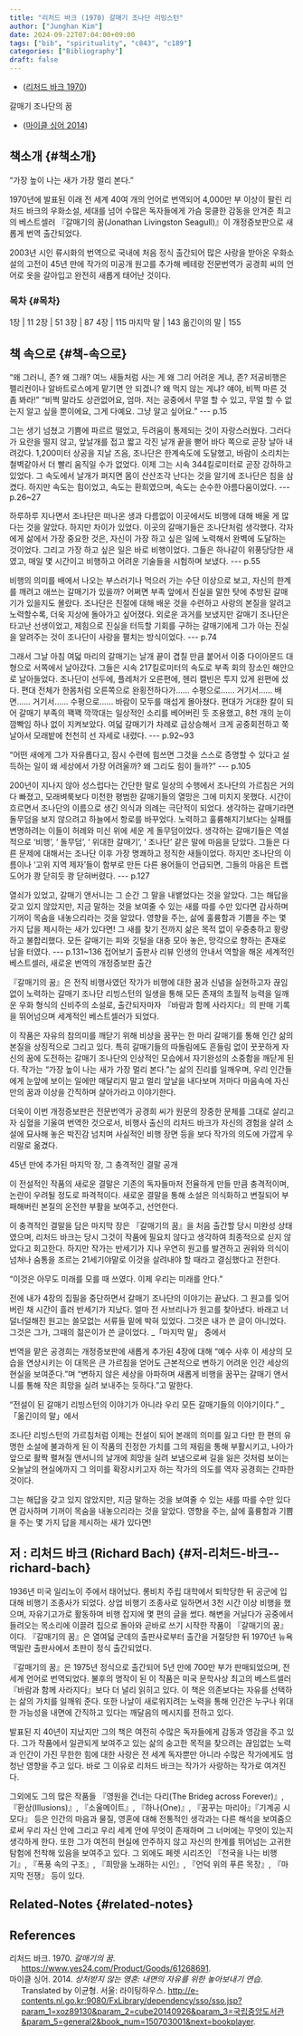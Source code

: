 ```yaml
---
title: "리처드 바크 (1970) 갈매기 조나단 리빙스턴"
author: ["Junghan Kim"]
date: 2024-09-22T07:04:00+09:00
tags: ["bib", "spirituality", "c843", "c189"]
categories: ["Bibliography"]
draft: false
---
```


-   (<a href="#citeproc_bib_item_1">리처드 바크 1970</a>)

갈매기 조나단의 꿈

<!--more-->

-   (<a href="#citeproc_bib_item_2">마이클 싱어 2014</a>)


## 책소개 {#책소개}

“가장 높이 나는 새가 가장 멀리 본다.”

1970년에 발표된 이래 전 세계 40여 개의 언어로 번역되어 4,000만 부 이상이 팔린 리처드 바크의 우화소설, 세대를 넘어 수많은 독자들에게 가슴 뭉클한 감동을 안겨준 최고의 베스트셀러 『갈매기의 꿈(Jonathan Livingston Seagull)』이 개정증보판으로 새롭게 번역 출간되었다.

2003년 시인 류시화의 번역으로 국내에 처음 정식 출간되어 많은 사랑을 받아온 우화소설의 고전이 45년 만에 작가의 미공개 원고를 추가해 베테랑 전문번역가 공경희 씨의 언어로 옷을 갈아입고 완전히 새롭게 태어난 것이다.


### 목차 {#목차}

1장 | 11 2장 | 51 3장 | 87 4장 | 115 마지막 말 | 143 옮긴이의 말 | 155


## 책 속으로 {#책-속으로}

“왜 그러니, 존? 왜 그래? 여느 새들처럼 사는 게 왜 그리 어려운 게냐, 존? 저공비행은 펠리컨이나 알바트로스에게 맡기면 안 되겠니? 왜 먹지 않는 게냐? 얘야, 비쩍 마른 것 좀 봐라!” “비쩍 말라도 상관없어요, 엄마. 저는 공중에서 무얼 할 수 있고, 무얼 할 수 없는지 알고 싶을 뿐이에요, 그게 다예요. 그냥 알고 싶어요.” --- p.15

그는 생기 넘쳤고 기쁨에 파르르 떨었고, 두려움이 통제되는 것이 자랑스러웠다. 그러다가 요란을 떨지 않고, 앞날개를 접고 짧고 각진 날개 끝을 뻗어 바다 쪽으로 곧장 날아 내려갔다. 1,200미터 상공을 지날 즈음, 조나단은 한계속도에 도달했고, 바람이 소리치는 철벽같아서 더 빨리 움직일 수가 없었다. 이제 그는 시속 344킬로미터로 곧장 강하하고 있었다. 그 속도에서 날개가 펴지면 몸이 산산조각 난다는 것을 알기에 조나단은 침을 삼켰다. 하지만 속도는 힘이었고, 속도는 환희였으며, 속도는 순수한 아름다움이었다. --- p.26~27

하루하루 지나면서 조나단은 떠나온 생과 다름없이 이곳에서도 비행에 대해 배울 게 많다는 것을 알았다. 하지만 차이가 있었다. 이곳의 갈매기들은 조나단처럼 생각했다. 각자에게 삶에서 가장 중요한 것은, 자신이 가장 하고 싶은 일에 노력해서 완벽에 도달하는 것이었다. 그리고 가장 하고 싶은 일은 바로 비행이었다. 그들은 하나같이 위풍당당한 새였고, 매일 몇 시간이고 비행하고 어려운 기술들을 시험하며 보냈다. --- p.55

비행의 의미를 배에서 나오는 부스러기나 먹으러 가는 수단 이상으로 보고, 자신의 한계를 깨려고 애쓰는 갈매기가 있을까? 어쩌면 부족 앞에서 진실을 말한 탓에 추방된 갈매기가 있을지도 몰랐다. 조나단은 친절에 대해 배운 것을 수련하고 사랑의 본질을 알려고 노력할수록, 더욱 지상에 돌아가고 싶어졌다. 외로운 과거를 보냈지만 갈매기 조나단은 타고난 선생이었고, 제힘으로 진실을 터득할 기회를 구하는 갈매기에게 그가 아는 진실을 알려주는 것이 조나단이 사랑을 펼치는 방식이었다. --- p.74

그래서 그날 아침 여덟 마리의 갈매기는 날개 끝이 겹칠 만큼 붙어서 이중 다이아몬드 대형으로 서쪽에서 날아갔다. 그들은 시속 217킬로미터의 속도로 부족 회의 장소인 해안으로 날아들었다. 조나단이 선두에, 플레처가 오른편에, 헨리 캘빈은 투지 있게 왼편에 섰다. 편대 전체가 한몸처럼 오른쪽으로 완횡전하다가…… 수평으로…… 거기서…… 배면…… 거기서…… 수평으로…… 바람이 모두를 매섭게 몰아쳤다. 편대가 거대한 칼이 되어 갈매기 부족의 꽥꽥 깍깍대는 일상적인 소리를 베어버린 듯 조용했고, 8천 개의 눈이 깜빡임 하나 없이 지켜보았다. 여덟 갈매기가 차례로 급상승해서 크게 공중회전하고 쭉 날아서 모래밭에 천천히 선 자세로 내렸다. --- p.92~93

“어떤 새에게 그가 자유롭다고, 잠시 수련에 힘쓰면 그것을 스스로 증명할 수 있다고 설득하는 일이 왜 세상에서 가장 어려울까? 왜 그리도 힘이 들까?” --- p.105

200년이 지나지 않아 성스럽다는 간단한 말로 일상의 수행에서 조나단의 가르침은 거의 다 빠졌고, 모래벼룩보다 미천한 평범한 갈매기들의 열망은 그에 미치지 못했다. 시간이 흐르면서 조나단의 이름으로 생긴 의식과 의례는 극단적이 되었다. 생각하는 갈매기라면 돌무덤을 보지 않으려고 하늘에서 항로를 바꾸었다. 노력하고 훌륭해지기보다는 실패를 변명하려는 이들이 허례와 미신 위에 세운 게 돌무덤이었다. 생각하는 갈매기들은 역설적으로 ‘비행’, ‘ 돌무덤’, ‘ 위대한 갈매기’, ‘ 조나단’ 같은 말에 마음을 닫았다. 그들은 다른 문제에 대해서는 조나단 이후 가장 명쾌하고 정직한 새들이었다. 하지만 조나단의 이름이나 ‘고위 지역 제자’들이 함부로 만든 다른 용어들이 언급되면, 그들의 마음은 트랩도어가 쾅 닫히듯 쾅 닫혀버렸다. --- p.127

열쇠가 있었고, 갈매기 앤서니는 그 순간 그 말을 내뱉었다는 것을 알았다. 그는 해답을 갖고 있지 않았지만, 지금 말하는 것을 보여줄 수 있는 새를 따를 수만 있다면 감사하며 기꺼이 목숨을 내놓으리라는 것을 알았다. 영향을 주는, 삶에 훌륭함과 기쁨을 주는 몇 가지 답을 제시하는 새가 있다면! 그 새를 찾기 전까지 삶은 목적 없이 우중충하고 황량하고 불합리했다. 모든 갈매기는 피와 깃털을 대충 모아 놓은, 망각으로 향하는 존재로 남을 터였다. --- p.131~136 접어보기 출판사 리뷰 인생의 안내서 역할을 해온 세계적인 베스트셀러, 새로운 번역의 개정증보판 출간

『갈매기의 꿈』은 전직 비행사였던 작가가 비행에 대한 꿈과 신념을 실현하고자 끊임없이 노력하는 갈매기 조나단 리빙스턴의 일생을 통해 모든 존재의 초월적 능력을 일깨운 우화 형식의 신비주의 소설로, 출간되자마자 『바람과 함께 사라지다』의 판매 기록을 뛰어넘으며 세계적인 베스트셀러가 되었다.

이 작품은 자유의 참의미를 깨닫기 위해 비상을 꿈꾸는 한 마리 갈매기를 통해 인간 삶의 본질을 상징적으로 그리고 있다. 특히 갈매기들의 따돌림에도 흔들림 없이 꿋꿋하게 자신의 꿈에 도전하는 갈매기 조나단의 인상적인 모습에서 자기완성의 소중함을 깨닫게 된다. 작가는 “가장 높이 나는 새가 가장 멀리 본다.”는 삶의 진리를 일깨우며, 우리 인간들에게 눈앞에 보이는 일에만 매달리지 말고 멀리 앞날을 내다보며 저마다 마음속에 자신만의 꿈과 이상을 간직하며 살아가라고 이야기한다.

더욱이 이번 개정증보판은 전문번역가 공경희 씨가 원문의 장중한 문체를 그대로 살리고자 심혈을 기울여 번역한 것으로서, 비행사 출신의 리처드 바크가 자신의 경험을 살려 소설에 묘사해 놓은 박진감 넘치며 사실적인 비행 장면 등을 보다 작가의 의도에 가깝게 우리말로 옮겼다.

45년 만에 추가된 마지막 장, 그 충격적인 결말 공개

이 전설적인 작품의 새로운 결말은 기존의 독자들마저 전율하게 만들 만큼 충격적이며, 논란이 우려될 정도로 파격적이다. 새로운 결말을 통해 소설은 의식화하고 변질되어 부패해버린 본질의 온전한 부활을 보여주고, 선언한다.

이 충격적인 결말을 담은 마지막 장은 『갈매기의 꿈』을 처음 출간할 당시 미완성 상태였으며, 리처드 바크는 당시 그것이 작품에 필요치 않다고 생각하여 최종적으로 싣지 않았다고 회고한다. 하지만 작가는 반세기가 지나 우연히 원고를 발견하고 권위와 의식이 넘쳐나 숨통을 조르는 21세기야말로 이것을 살려내야 할 때라고 결심했다고 전한다.

“이것은 아무도 미래를 모를 때 쓰였다. 이제 우리는 미래를 안다.”

전에 내가 4장의 집필을 중단하면서 갈매기 조나단의 이야기는 끝났다. 그 원고를 잊어버린 채 시간이 흘러 반세기가 지났다. 얼마 전 사브리나가 원고를 찾아냈다. 바래고 너덜너덜해진 원고는 쓸모없는 서류들 밑에 박혀 있었다. 그것은 내가 쓴 글이 아니었다. 그것은 그가, 그때의 젊은이가 쓴 글이었다. \_「마지막 말」 중에서

번역을 맡은 공경희는 개정증보판에 새롭게 추가된 4장에 대해 “예수 사후 이 세상의 모습을 연상시키는 이 대목은 큰 가르침을 얻어도 근본적으로 변하기 어려운 인간 세상의 현실을 보여준다.”며 “변하지 않은 세상을 아파하며 새롭게 비행을 꿈꾸는 갈매기 앤서니를 통해 작은 희망을 실려 보내주는 듯하다.”고 말한다.

“전설이 된 갈매기 리빙스턴의 이야기가 아니라 우리 모든 갈매기들의 이야기이다.” \_「옮긴이의 말」에서

조나단 리빙스턴의 가르침처럼 이제는 전설이 되어 본래의 의미를 잃고 다만 한 편의 유명한 소설에 불과하게 된 이 작품의 진정한 가치를 그의 재림을 통해 부활시키고, 나아가 앞으로 활짝 펼쳐질 앤서니의 날개에 희망을 실려 보냄으로써 길을 잃은 것처럼 보이는 오늘날의 현실에까지 그 의미를 확장시키고자 하는 작가의 의도를 역자 공경희는 간파한 것이다.

그는 해답을 갖고 있지 않았지만, 지금 말하는 것을 보여줄 수 있는 새를 따를 수만 있다면 감사하며 기꺼이 목숨을 내놓으리라는 것을 알았다. 영향을 주는, 삶에 훌륭함과 기쁨을 주는 몇 가지 답을 제시하는 새가 있다면!


## 저 : 리처드 바크 (Richard Bach) {#저-리처드-바크--richard-bach}

1936년 미국 일리노이 주에서 태어났다. 롱비치 주립 대학에서 퇴학당한 뒤 공군에 입대해 비행기 조종사가 되었다. 상업 비행기 조종사로 일하면서 3천 시간 이상 비행을 했으며, 자유기고가로 활동하며 비행 잡지에 몇 편의 글을 썼다. 해변을 거닐다가 공중에서 들려오는 목소리에 이끌려 집으로 돌아와 곧바로 쓰기 시작한 작품이 『갈매기의 꿈』이다. 『갈매기의 꿈』은 열여덟 군데의 출판사로부터 출간을 거절당한 뒤 1970년 뉴욕 맥밀란 출판사에서 초판이 정식 출간되었다.

『갈매기의 꿈』은 1975년 정식으로 출간되어 5년 만에 700만 부가 판매되었으며, 전세계 언어로 번역되었다. 불후의 명작이 된 이 작품은 미국 문학사상 최고의 베스트셀러 『바람과 함께 사라지다』보다 더 널리 읽히고 있다. 이 책은 의존보다는 자유를 선택하는 삶의 가치를 일깨워 준다. 또한 나날이 새로워지려는 노력을 통해 인간은 누구나 위대한 가능성을 내면에 간직하고 있다는 깨달음의 메시지를 전하고 있다.

발표된 지 40년이 지났지만 그의 책은 여전히 수많은 독자들에게 감동과 영감을 주고 있다. 그가 작품에서 일관되게 보여주고 있는 삶의 숭고한 목적을 찾으려는 끊임없는 노력과 인간이 가진 무한한 힘에 대한 사랑은 전 세계 독자뿐만 아니라 수많은 작가에게도 엄청난 영향을 주고 있다. 바로 그 이유로 리처드 바크는 작가가 사랑하는 작가로 여겨진다.

그외에도 그의 많은 작품들 『영원을 건너는 다리(The Brideg across Forever)』, 『환상(Illusions)』, 『소울메이트』, 『하나(One)』, 『꿈꾸는 마리아』『기계공 시모다』 등은 인간의 마음과 물질, 영혼에 대해 전통적인 생각과는 다른 해석을 보여줌으로써 우리 자신 안에 그리고 우리 세계 안에 무엇이 존재하며 그 너머에는 무엇이 있는지 생각하게 한다. 또한 그가 여전히 현실에 안주하지 않고 자신의 한계를 뛰어넘는 고귀한 탐험에 천착해 있음을 보여주고 있다. 그 외에도 페렛 시리즈인 『천국을 나는 비행기』, 『폭풍 속의 구조』, 『희망을 노래하는 시인』, 『언덕 위의 푸른 목장』, 『마지막 전쟁』 등이 있다.


## Related-Notes {#related-notes}

## References

<style>.csl-entry{text-indent: -1.5em; margin-left: 1.5em;}</style><div class="csl-bib-body">
  <div class="csl-entry"><a id="citeproc_bib_item_1"></a>리처드 바크. 1970. <i>갈매기의 꿈</i>. <a href="https://www.yes24.com/Product/Goods/61268691">https://www.yes24.com/Product/Goods/61268691</a>.</div>
  <div class="csl-entry"><a id="citeproc_bib_item_2"></a>마이클 싱어. 2014. <i>상처받지 않는 영혼: 내면의 자유를 위한 놓아보내기 연습</i>. Translated by 이균형. 서울: 라이팅하우스. <a href="http://e-contents.nl.go.kr:9080/FxLibrary/dependency/sso/sso.jsp?param_1=xoz89130&param_2=cube20140926&param_3=국립중앙도서관&param_5=general2&book_num=150703001&next=bookplayer">http://e-contents.nl.go.kr:9080/FxLibrary/dependency/sso/sso.jsp?param_1=xoz89130&#38;param_2=cube20140926&#38;param_3=국립중앙도서관&#38;param_5=general2&#38;book_num=150703001&#38;next=bookplayer</a>.</div>
</div>

